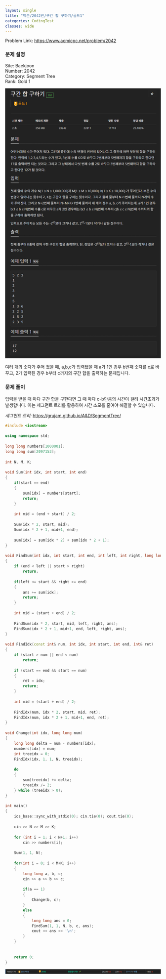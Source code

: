 ```yaml
---
layout: single
title: "백준/2042번/구간 합 구하기/골드1"
categories: CodingTest
classes: wide
---
```


Problem Link: <https://www.acmicpc.net/problem/2042>


### 문제 설명

Site: Baekjoon   
Number: 2042   
Category: Segment Tree   
Rank: Gold 1

![](/assets/images/CodingTest/백준2042번문제.PNG)

여러 개의 숫자가 주어 졌을 때, a,b,c가 입력됐을 때 a가 1인 경우 b번째 숫자를 c로 바꾸고, 2가 입력된 경우 b부터 c까지의 구간 합을 출력하는 문제입니다.


### 문제 풀이

입력을 받을 때 마다 구간 합을 구한다면 그 때 마다 c-b만큼의 시간이 걸려 시간초과가 발생합니다. 이는 세그먼트 트리를 활용하여 시간 소모를 줄여야 해결할 수 있습니다.

*세그먼트 트리:* <https://grujam.github.io/A&D/SegmentTree/>


```cpp
#include <iostream>

using namespace std;

long long numbers[1000001];
long long sum[2097153];

int N, M, K;

void Sum(int idx, int start, int end)
{
    if(start == end)
    {
        sum[idx] = numbers[start];
        return;
    }

    int mid = (end + start) / 2;

    Sum(idx * 2, start, mid);
    Sum(idx * 2 + 1, mid+1, end);

    sum[idx] = sum[idx * 2] + sum[idx * 2 + 1];
}

void FindSum(int idx, int start, int end, int left, int right, long long& ans)
{
    if (end < left || start > right)
        return;

    if(left <= start && right >= end)
    {
        ans += sum[idx];
        return;
    }

    int mid = (start + end) / 2;

    FindSum(idx * 2, start, mid, left, right, ans);
    FindSum(idx * 2 + 1, mid+1, end, left, right, ans);
}

void FindIdx(const int& num, int idx, int start, int end, int& ret)
{
    if (start > num || end < num)
        return;

    if (start == end && start == num)
    {
        ret = idx;
        return;
    }

    int mid = (start + end) / 2;

    FindIdx(num, idx * 2, start, mid, ret);
    FindIdx(num, idx * 2 + 1, mid+1, end, ret);
}

void Change(int idx, long long num)
{
    long long delta = num - numbers[idx];
    numbers[idx] = num;
    int treeidx = 0;
    FindIdx(idx, 1, 1, N, treeidx);

    do
    {
        sum[treeidx] += delta;
        treeidx /= 2;
    } while (treeidx > 0);
}

int main()
{
    ios_base::sync_with_stdio(0); cin.tie(0); cout.tie(0);

    cin >> N >> M >> K;

    for (int i = 1; i < N+1; i++)
        cin >> numbers[i];

    Sum(1, 1, N);

    for(int i = 0; i < M+K; i++)
    {
        long long a, b, c;
        cin >> a >> b >> c;

        if(a == 1)
        {
            Change(b, c);
        }
        else
        {
            long long ans = 0;
            FindSum(1, 1, N, b, c, ans);
            cout << ans << '\n';
        }
    }


    return 0;
}
```

![](/assets/images/CodingTest/백준2042번.PNG)
